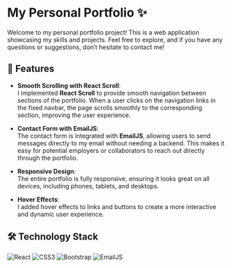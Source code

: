 # My Personal Portfolio ✨
Welcome to my personal portfolio project! This is a web application showcasing my skills and projects. Feel free to explore, and if you have any questions or suggestions, don’t hesitate to contact me!

## 🌟 Features

- **Smooth Scrolling with React Scroll**:  
   I implemented **React Scroll** to provide smooth navigation between sections of the portfolio. When a user clicks on the navigation links in the fixed navbar, the page scrolls smoothly to the corresponding section, improving the user experience.

- **Contact Form with EmailJS**:  
   The contact form is integrated with **EmailJS**, allowing users to send messages directly to my email without needing a backend. This makes it easy for potential employers or collaborators to reach out directly through the portfolio.

- **Responsive Design**:  
   The entire portfolio is fully responsive, ensuring it looks great on all devices, including phones, tablets, and desktops.

- **Hover Effects**:  
   I added hover effects to links and buttons to create a more interactive and dynamic user experience.

## 🛠️ Technology Stack

![React](https://img.shields.io/badge/React-61DAFB?style=for-the-badge&logo=react&logoColor=black)
![CSS3](https://img.shields.io/badge/CSS3-1572B6?style=for-the-badge&logo=css3&logoColor=white)
![Bootstrap](https://img.shields.io/badge/Bootstrap-7952B3?style=for-the-badge&logo=bootstrap&logoColor=white)
![EmailJS](https://img.shields.io/badge/EmailJS-FF9900?style=for-the-badge&logo=emailjs&logoColor=white)








